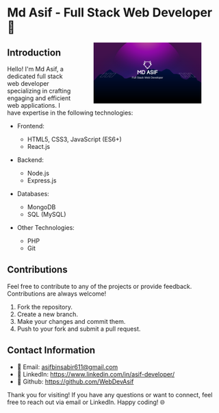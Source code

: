 # Md Asif - Full Stack Web Developer 🚀

<img align="right" alt="img" src="banner.png" width="50%" height="70%" style="margin:0 50px;">

## Introduction

Hello! I'm Md Asif, a dedicated full stack web developer specializing in crafting engaging and efficient web applications. I have expertise in the following technologies:

- Frontend:

  - HTML5, CSS3, JavaScript (ES6+)
  - React.js

- Backend:

  - Node.js
  - Express.js

- Databases:

  - MongoDB
  - SQL (MySQL)

- Other Technologies:
  - PHP
  - Git

## Contributions

Feel free to contribute to any of the projects or provide feedback. Contributions are always welcome!

1. Fork the repository.
2. Create a new branch.
3. Make your changes and commit them.
4. Push to your fork and submit a pull request.

## Contact Information

- 📧 Email: asifbinsabir611@gmail.com
- 🔗 LinkedIn: https://www.linkedin.com/in/asif-developer/
- 🔗 Github: https://github.com/WebDevAsif

Thank you for visiting! If you have any questions or want to connect, feel free to reach out via email or LinkedIn. Happy coding! 🌐
